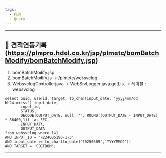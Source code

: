 ```yaml
---
tags:
  - PLM
  - Query
---
```

---


## 📌 견적연동기록(https://plmpro.hdel.co.kr/jsp/plmetc/bomBatchModify/bomBatchModify.jsp)

1. bomBatchModify.jsp
2. bomBatchModify.js -> /plmetc/websvclog
3. WebsvclogControllerjava -> WebSrvLogger.java.getList -> 테이블 : websvclog
```
select ouid, userid, target, to_char(input_date, 'yyyy/mm/dd hh24:mi:ss') input_date,  
       input_id,  
       STATUS,  
       DECODE(OUTPUT_DATE, null, '', ROUND((OUTPUT_DATE - INPUT_DATE) * 86400,1))  as SEC,  
       INPUT_DATA,  
       OUTPUT_DATA  
from websvclog where 1=1  
AND INPUT_ID = 'N224005196-1-3'  
AND input_date >= to_char(to_date('20250509','YYYYMMDD'))  
AND TARGET = 'COSTBOM';
```

---
